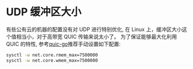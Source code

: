 # UDP 缓冲区大小
有些公有云的机器的配置没有对 UDP 进行特别优化, 在 Linux 上，缓冲区大小这个值相当小，对于高带宽 QUIC 传输来说太小了。 为了保证能够最大化利用 QUIC 的特性, 参考[quic-go](https://github.com/quic-go/quic-go/wiki/UDP-Buffer-Sizes)推荐手动设置如下配置:
```bash
sysctl -w net.core.rmem_max=7500000
sysctl -w net.core.wmem_max=7500000
```